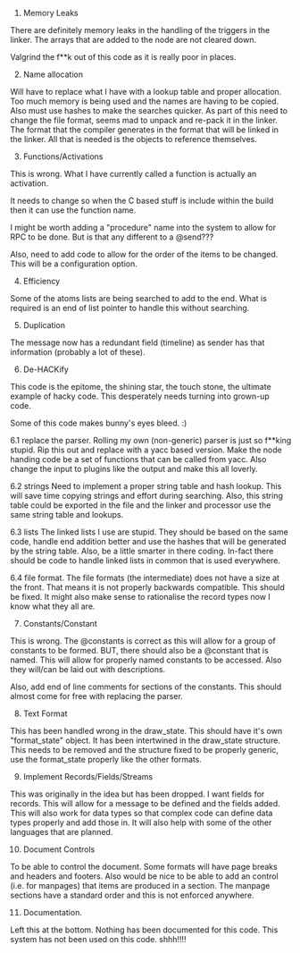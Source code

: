 1. Memory Leaks

There are definitely memory leaks in the handling of the triggers in the linker.
The arrays that are added to the node are not cleared down.

Valgrind the f**k out of this code as it is really poor in places.

2. Name allocation

Will have to replace what I have with a lookup table and proper allocation. Too much memory is being used and the names are having to be copied.
Also must use hashes to make the searches quicker. As part of this need to change the file format, seems mad to unpack and re-pack it in the
linker. The format that the compiler generates in the format that will be linked in the linker. All that is needed is the objects to reference
themselves.

3. Functions/Activations

This is wrong. What I have currently called a function is actually an activation.

It needs to change so when the C based stuff is include within the build then it can use the function name.

I might be worth adding a "procedure" name into the system to allow for RPC to be done. But is that any different to a @send???

Also, need to add code to allow for the order of the items to be changed. This will be a configuration option.

4. Efficiency

Some of the atoms lists are being searched to add to the end. What is required is an end of list pointer to handle this without searching.

5. Duplication

The message now has a redundant field (timeline) as sender has that information (probably a lot of these).

6. De-HACKify

This code is the epitome, the shining star, the touch stone, the ultimate example of hacky code.
This desperately needs turning into grown-up code.

Some of this code makes bunny's eyes bleed. :)

6.1 replace the parser.
	Rolling my own (non-generic) parser is just so f**king stupid. Rip this out and replace with a yacc
	based version. Make the node handing code be a set of functions that can be called from yacc. Also
	change the input to plugins like the output and make this all loverly.

6.2 strings
    Need to implement a proper string table and hash lookup. This will save time copying strings and
	effort during searching. Also, this string table could be exported in the file and the linker and
	processor use the same string table and lookups.

6.3 lists
    The linked lists I use are stupid. They should be based on the same code, handle end addition better
	and use the hashes that will be generated by the string table. Also, be a little smarter in there
	coding. In-fact there should be code to handle linked lists in common that is used everywhere.

6.4 file format.
   The file formats (the intermediate) does not have a size at the front. That means it is not properly
   backwards compatible. This should be fixed. It might also make sense to rationalise the record types
   now I know what they all are.

 
7. Constants/Constant

This is wrong. The @constants is correct as this will allow for a group of constants to be formed. BUT, there
should also be a @constant that is named. This will allow for properly named constants to be accessed.  Also
they will/can be laid out with descriptions.

Also, add end of line comments for sections of the constants. This should almost come for free with replacing
the parser.

8. Text Format

This has been handled wrong in the draw_state. This should have it's own "format_state" object. It has been
intertwined in the draw_state structure. This needs to be removed and the structure fixed to be properly
generic, use the format_state properly like the other formats.

9. Implement Records/Fields/Streams

This was originally in the idea but has been dropped. I want fields for records. This will allow for a message
to be defined and the fields added. This will also work for data types so that complex code can define data
types properly and add those in. It will also help with some of the other languages that are planned.

10. Document Controls

To be able to control the document. Some formats will have page breaks and headers and footers. Also would be
nice to be able to add an control (i.e. for manpages) that items are produced in a section. The manpage sections
have a standard order and this is not enforced anywhere.

11. Documentation.

Left this at the bottom. Nothing has been documented for this code. This system has not been used on this code. shhh!!!!

